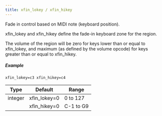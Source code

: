 ```yaml
---
title: xfin_lokey / xfin_hikey
---
```

Fade in control based on MIDI note (keyboard position).

xfin_lokey and xfin_hikey define the fade-in keyboard zone for the region.

The volume of the region will be zero for keys lower than or equal to xfin_lokey,
and maximum (as defined by the volume opcode)
for keys greater than or equal to xfin_hikey.

##### Example

```
xfin_lokey=c3 xfin_hikey=c4
```

| Type    | Default      | Range     |
| ---     | ---          | ---       |
| integer | xfin_lokey=0 | 0 to 127  |
|         | xfin_hikey=0 | C-1 to G9 |
